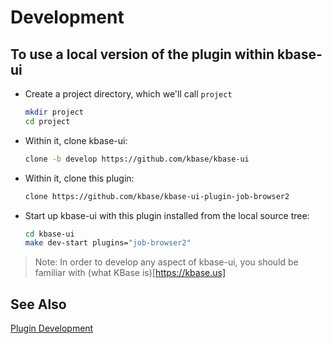 # Development

## To use a local version of the plugin within kbase-ui

- Create a project directory, which we'll call `project`
  
    ```bash
    mkdir project
    cd project
    ```

- Within it, clone kbase-ui:

    ```bash
    clone -b develop https://github.com/kbase/kbase-ui
    ```

- Within it, clone this plugin:

    ```bash
    clone https://github.com/kbase/kbase-ui-plugin-job-browser2
    ```

- Start up kbase-ui with this plugin installed from the local source tree:
  
    ```bash
    cd kbase-ui
    make dev-start plugins="job-browser2"
    ```

> Note: In order to develop any aspect of kbase-ui, you should be familiar with (what KBase is)[https://kbase.us]

## See Also

[Plugin Development]([https://kbaseincubator.github.io/kbase-ui-docs/guides/plugins/)